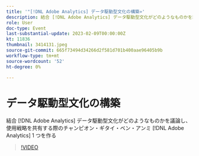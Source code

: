 ```yaml
---
title: '"[!DNL Adobe Analytics] データ駆動型文化の構築»'
description: 結合 [!DNL Adobe Analytics] データ駆動型文化がどのようなものかを議論し、使用戦略を共有する際のチャンピオン・ギタイ・ベン・アンミ [!DNL Adobe Analytics] 1 つを作る
role: User
doc-type: Event
last-substantial-update: 2023-02-09T00:00:00Z
kt: 11836
thumbnail: 3414131.jpeg
source-git-commit: 665f73494d34266d2f581d701b400aae96405b9b
workflow-type: tm+mt
source-wordcount: '52'
ht-degree: 0%

---
```



# データ駆動型文化の構築

結合 [!DNL Adobe Analytics] データ駆動型文化がどのようなものかを議論し、使用戦略を共有する際のチャンピオン・ギタイ・ベン・アンミ [!DNL Adobe Analytics] 1 つを作る

>[!VIDEO](https://video.tv.adobe.com/v/3414131/?quality=12&learn=on)
